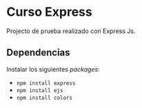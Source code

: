 # Curso Express
Projecto de prueba realizado con Express Js.

## Dependencias
Instalar los siguientes _packages_:
* `npm install express`
* `npm install ejs`
* `npm install colors`
